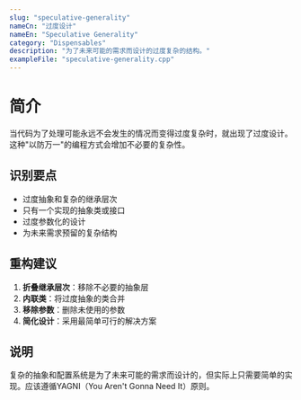 ```yaml
---
slug: "speculative-generality"
nameCn: "过度设计"
nameEn: "Speculative Generality"
category: "Dispensables"
description: "为了未来可能的需求而设计的过度复杂的结构。"
exampleFile: "speculative-generality.cpp"
---
```


# 简介

当代码为了处理可能永远不会发生的情况而变得过度复杂时，就出现了过度设计。这种"以防万一"的编程方式会增加不必要的复杂性。

## 识别要点

- 过度抽象和复杂的继承层次
- 只有一个实现的抽象类或接口
- 过度参数化的设计
- 为未来需求预留的复杂结构

## 重构建议

1. **折叠继承层次**：移除不必要的抽象层
2. **内联类**：将过度抽象的类合并
3. **移除参数**：删除未使用的参数
4. **简化设计**：采用最简单可行的解决方案

## 说明

复杂的抽象和配置系统是为了未来可能的需求而设计的，但实际上只需要简单的实现。应该遵循YAGNI（You Aren't Gonna Need It）原则。